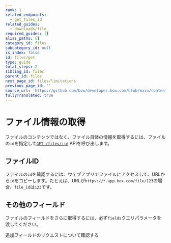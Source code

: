```yaml
---
rank: 1
related_endpoints:
  - get_files_id
related_guides:
  - downloads/file
required_guides: []
alias_paths: []
category_id: files
subcategory_id: null
is_index: false
id: files/get
type: guide
total_steps: 2
sibling_id: files
parent_id: files
next_page_id: files/limitations
previous_page_id: ''
source_url: 'https://github.com/box/developer.box.com/blob/main/content/guides/files/get.md'
fullyTranslated: true
---
```

# ファイル情報の取得

ファイルのコンテンツではなく、ファイル自体の情報を取得するには、ファイルの`id`を指定して[`GET /files/:id`](e://get-files-id) APIを呼び出します。

<Samples id="get_files_id">

</Samples>

## ファイルID

ファイルの`id`を確認するには、ウェブアプリでファイルにアクセスして、URLから`id`をコピーします。たとえば、URLが`https://*.app.box.com/file/123`の場合、`file_id`は`123`です。

## その他のフィールド

ファイルのフィールドをさらに取得するには、必ず`fields`クエリパラメータを渡してください。

<CTA to="g://api-calls/request-extra-fields">

追加フィールドのリクエストについて確認する

</CTA>

